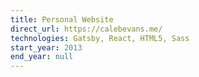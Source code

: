 ```yaml
---
title: Personal Website
direct_url: https://calebevans.me/
technologies: Gatsby, React, HTML5, Sass
start_year: 2013
end_year: null
---
```

